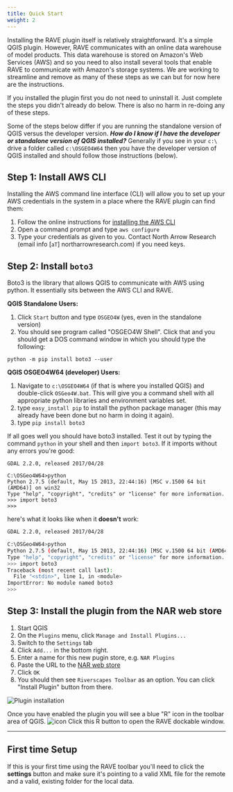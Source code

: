 ```yaml
---
title: Quick Start
weight: 2
---
```


Installing the RAVE plugin itself is relatively straightforward. It's a simple QGIS plugin. However, RAVE communicates with an online data warehouse of model products. This data warehouse is stored on Amazon's Web Services (AWS) and so you need to also install several tools that enable RAVE to communicate with Amazon's storage systems. We are working to streamline and remove as many of these steps as we can but for now here are the instructions.

If you installed the plugin first you do not need to uninstall it. Just complete the steps you didn't already do below. There is also no harm in re-doing any of these steps.

Some of the steps below differ if you are running the standalone version of QGIS versus the developer version. ***How do I know if I have the developer or standalone version of QGIS installed?*** Generally if you see in your `c:\` drive a folder called `c:\OSGEO4W64` then you have the developer version of QGIS installed and should follow those instructions (below).

## Step 1: Install AWS CLI

Installing the AWS command line interface (CLI) will allow you to set up your AWS credentials in the system in a place where the RAVE plugin can find them:

1. Follow the online instructions for [installing the AWS CLI](http://docs.aws.amazon.com/cli/latest/userguide/installing.html)
2. Open a command prompt and type `aws configure`
3. Type your credentials as given to you. Contact North Arrow Research (email info [`aT`] northarrowresearch.com) if you need keys.

## Step 2: Install `boto3`

Boto3 is the library that allows QGIS to communicate with AWS using python. It essentially sits between the AWS CLI and RAVE.

**QGIS Standalone Users:**

1. Click `Start` button and type `OSGEO4W` (yes, even in the standalone version)
2. You should see program called "OSGEO4W Shell". Click that and you should get a DOS command window in which you should type the following:

```
python -m pip install boto3 --user
```



**QGIS OSGEO4W64 (developer) Users:**

1. Navigate to `c:\OSGEO4W64` (if that is where you installed QGIS) and double-click `OSGeo4W.bat`. This will give you a command shell with all appropriate python libraries and environment variables set.
2. type `easy_install pip` to install the python package manager (this may already have been done but no harm in doing it again).
3. type `pip install boto3` 

If all goes well you should have boto3 installed. Test it out by typing the command `python` in your shell and then `import boto3`. If it imports without any errors you're good:

```
GDAL 2.2.0, released 2017/04/28

C:\OSGeo4W64>python
Python 2.7.5 (default, May 15 2013, 22:44:16) [MSC v.1500 64 bit (AMD64)] on win32
Type "help", "copyright", "credits" or "license" for more information.
>>> import boto3
>>>
```

here's what it looks like when it **doesn't** work:

```bash
GDAL 2.2.0, released 2017/04/28

C:\OSGeo4W64>python
Python 2.7.5 (default, May 15 2013, 22:44:16) [MSC v.1500 64 bit (AMD64)] on win32
Type "help", "copyright", "credits" or "license" for more information.
>>> import boto3
Traceback (most recent call last):
  File "<stdin>", line 1, in <module>
ImportError: No module named boto3
>>>
```


## Step 3: Install the plugin from the NAR web store

1. Start QGIS
2. On the `Plugins` menu, click `Manage and Install Plugins...`
3. Switch to the `Settings` tab
4. Click `Add...` in the bottom right.
5. Enter a name for this new pugin store, e.g. `NAR Plugins` 
6. Paste the URL to the [NAR web store](http://riverscapes.northarrowresearch.com/plugins.xml)
7. Click  `OK`
8. You should then see `Riverscapes Toolbar` as an option. You can click "Install Plugin" button from there. 

![Plugin installation](/images/plugin_management.png)

Once you have enabled the plugin you will see a blue "R" icon in the toolbar area of QGIS. ![icon]({{site_url}}/images/toolbar_icon.png) Click this R button to open the RAVE dockable window.

----------

## First time Setup

If this is your first time using the RAVE toolbar you'll need to click the **settings** button and make sure it's pointing to a valid XML file for the remote and a valid, existing folder for the local data.